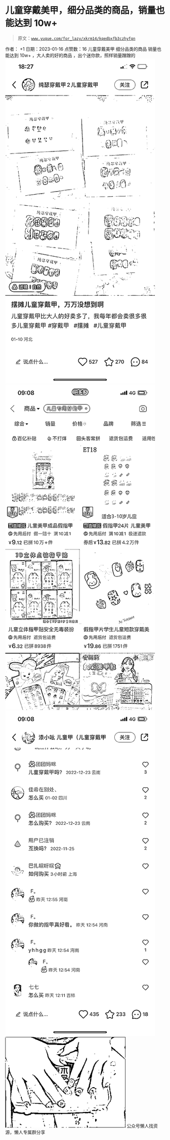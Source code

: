 # 儿童穿戴美甲，细分品类的商品，销量也能达到 10w+

> 原文：[`www.yuque.com/for_lazy/xkrm14/kqedbxfb3czhyfqn`](https://www.yuque.com/for_lazy/xkrm14/kqedbxfb3czhyfqn)

<ne-p id="u23f42f3d" data-lake-id="u23f42f3d"><ne-text id="u6368c135">作者： +1</ne-text></ne-p> <ne-p id="ue000925b" data-lake-id="ue000925b"><ne-text id="u1a280337">日期：2023-01-16</ne-text></ne-p> <ne-p id="u525daa00" data-lake-id="u525daa00"><ne-text id="u52d9f1eb">点赞数：</ne-text><ne-text id="u6961caa6" ne-bold="true">16</ne-text></ne-p> <ne-hole id="u7d6b0252" data-lake-id="u7d6b0252"><ne-card data-card-name="hr" data-card-type="block" id="ZAnqM" data-event-boundary="card"><ne-p id="u66d57e27" data-lake-id="u66d57e27"><ne-text id="u99f2c200">儿童穿戴美甲 细分品类的商品 销量也能达到 10w+ ，大人卖的好的商品 ，出个迷你款，照样销量蹭蹭的</ne-text></ne-p> <ne-p id="u66b7507c" data-lake-id="u66b7507c"><ne-card data-card-name="image" data-card-type="inline" id="Aix4W" data-event-boundary="card">![](img/b1d5b52d2d0d5e7bc723128be97f6a64.png)</ne-card></ne-p> <ne-p id="ubbbf1e90" data-lake-id="ubbbf1e90"><ne-card data-card-name="image" data-card-type="inline" id="mYn3P" data-event-boundary="card">![](img/40bc044c7a75bd2c9ca6f899348f05f0.png)</ne-card></ne-p> <ne-p id="u0012b684" data-lake-id="u0012b684"><ne-card data-card-name="image" data-card-type="inline" id="yeYXD" data-event-boundary="card">![](img/c066e004a615415e739c7a01f256246e.png)</ne-card></ne-p> <ne-p id="u3153fa9a" data-lake-id="u3153fa9a"><ne-card data-card-name="image" data-card-type="inline" id="xCaM6" data-event-boundary="card">![](img/a0df0a6ebcb4a51af8e90156f4f0b664.png)</ne-card></ne-p> <ne-hole id="uce7cd185" data-lake-id="uce7cd185"><ne-card data-card-name="hr" data-card-type="block" id="o82Ju" data-event-boundary="card"><ne-p id="u9d1c62d1" data-lake-id="u9d1c62d1"><ne-text id="u04023431">公众号懒人找资源，懒人专属群分享</ne-text></ne-p></ne-card></ne-hole></ne-card></ne-hole>